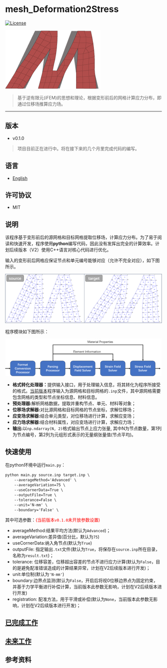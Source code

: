 # mesh_Deformation2Stress
[![License](https://img.shields.io/badge/License-MIT-brightgreen.svg)](https://opensource.org/licenses/MIT)

![Icon](../src/icon.png)
>  基于逆有限元(iFEM)的思想和理论，根据变形前后的网格计算应力分布，即通过位移场推算应力场。

---

## 版本
- v0.1.0
> 项目目前正在进行中。将在接下来的几个月里完成代码的编写。

## 语言
- [English]

## 许可协议
- MIT

## 说明
该程序基于变形前后的源网格和目标网格提取位移场，计算应力分布。为了易于阅读和快速开发，程序使用<b>python</b>编写代码，因此没有发挥出完全的计算效率。计划后续版本（V2）使用C++语言对核心代码进行优化。

输入的变形前后网格应保证节点和单元编号能够对应（允许不完全对应），如下图所示。

![源网格和目标网格](../src/mesh.png)

程序模块如下图所示：

![流程图](../src/process.png)

- <b>格式转化处理器：</b>提供输入接口，用于处理输入信息，将其转化为程序所接受的格式。[当前版本](#版本)程序输入为源网格和目标网格的`.inp`文件，其中源网格需要包含网格的类型和节点坐标信息、材料信息。
- <b>预处理器:</b>解析网格数据，提取并重构节点、单元、材料等对象；
- <b>位移场求解器:</b>对比源网格和目标网格的节点坐标，求解位移场；
- <b>应变场求解器:</b>结合单元类型，对位移场进行计算，求解应变场；
- <b>应力场求解器:</b>结合材料属性，对应变场进行计算，求解应力场；
- <b>输出:</b>以`np.ndarray(N, 2)`格式输出节点上应力张量, 其中N为节点数量，第1列为节点编号，第2列为元组形式表示的无量纲张量值(节点平均)。

## 快速使用

在python环境中运行`main.py`：

```
python main.py source.inp target.inp \
    --averageMethod='Advanced' \
    --averageVariation=75 \
    --useCornerData=True \
    --outputFile=True \
    --tolerance=False \
    --unit='N-mm' \
    --boundary='False' \
```
其中可选参数：<font color=red>(当前版本`v0.1.0`未开放参数设置)</font>
- averageMethod:结果平均方法(默认为`Advanced`)；
- averageVariation:差异值(百分比，默认为`75`)
- useCornerData:纳入角节点(默认为`True`)
- outputFile: 指定输出`.txt`文件(默认为`True`，将保存在`source.inp`所在目录，名称为`result.txt`)；
- tolerance: 位移容差，位移超出容差的节点不进行应力计算(默认为`False`，目的是避免配准错误造成的计算结果异常，计划在V2后续版本进行开发)；
- unit:单位制(默认为`'N-mm'`)
- boundary:边界点监测(默认为`False`，开启后将视0位移边界点为固定约束，并基于力学平衡进行补偿计算，当前版本此参数无影响，计划在V2后续版本进行开发)
- registration: 配准方法，用于平滑或补偿(默认为`None`，当前版本此参数无影响，计划在V2后续版本进行开发)；

## [已完成工作](FinishedWork.md)
## [未来工作](FutureWork.md)


## 参考资料

[English]: ../README.md